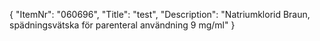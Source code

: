 {
  "ItemNr": "060696",
  "Title": "test",
  "Description": "Natriumklorid Braun, spädningsvätska för parenteral användning 9 mg/ml"
}